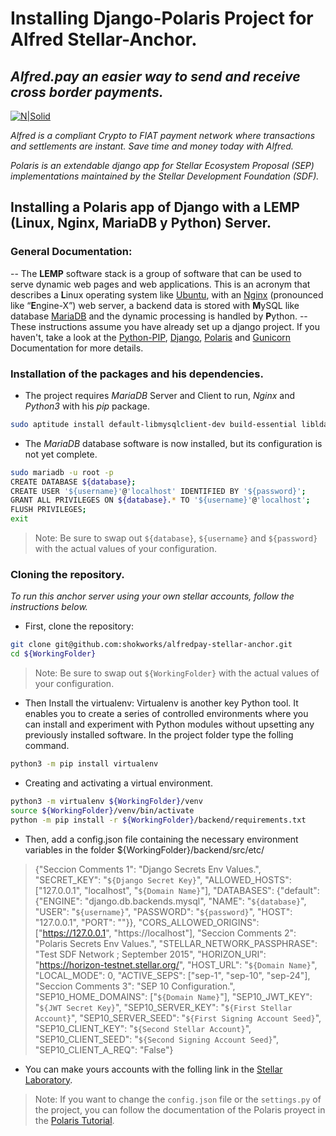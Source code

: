 # Installing Django-Polaris Project for Alfred Stellar-Anchor.
## _Alfred.pay an easier way to send and receive cross border payments._

[![N|Solid](https://alfred-pay.com/wp-content/themes/Alfred%20Pay%20Theme/assets/images/Logo_Alfred.svg)](https://alfredpay.io)

_Alfred is a compliant Crypto to FIAT payment network where transactions and settlements are instant. Save time and money today with Alfred._

_Polaris is an extendable django app for Stellar Ecosystem Proposal (SEP) implementations maintained by the Stellar Development Foundation (SDF)._

## Installing a Polaris app of Django with a LEMP (Linux, Nginx, MariaDB y Python) Server.

### General Documentation:
-- The **LEMP** software stack is a group of software that can be used to serve dynamic web pages and web applications. This is an acronym that describes a **L**inux operating system like [Ubuntu], with an [Nginx] (pronounced like “**E**ngine-X”) web server, a backend data is stored with **M**ySQL like database [MariaDB] and the dynamic processing is handled by **P**ython.
-- These instructions assume you have already set up a django project. If you haven't, take a look at the [Python-PIP], [Django], [Polaris] and [Gunicorn] Documentation for more details.

### Installation of the packages and his dependencies.
- The project requires _MariaDB_ Server and Client to run, _Nginx_ and _Python3_ with his _pip_ package.
```sh
sudo aptitude install default-libmysqlclient-dev build-essential libldap2-dev mariadb-server-10.3 mariadb-client-10.3 nginx python3-dev python3-pip 
```
- The _MariaDB_ database software is now installed, but its configuration is not yet complete.
```sh
sudo mariadb -u root -p
CREATE DATABASE ${database};
CREATE USER '${username}'@'localhost' IDENTIFIED BY '${password}';
GRANT ALL PRIVILEGES ON ${database}.* TO '${username}'@'localhost';
FLUSH PRIVILEGES;
exit
```
> Note: Be sure to swap out `${database}`, `${username}` and `${password}` with the actual values of your configuration.

### Cloning the repository.
_To run this anchor server using your own stellar accounts, follow the instructions below._

- First, clone the repository:
```sh
git clone git@github.com:shokworks/alfredpay-stellar-anchor.git
cd ${WorkingFolder}
```
> Note: Be sure to swap out `${WorkingFolder}` with the actual values of your configuration.

- Then Install the virtualenv: Virtualenv is another key Python tool. It enables you to create a series of controlled environments where you can install and experiment with Python modules without upsetting any previously installed software. In the project folder type the folling command.
```sh
python3 -m pip install virtualenv
```
- Creating and activating a virtual environment.
```sh
python3 -m virtualenv ${WorkingFolder}/venv
source ${WorkingFolder}/venv/bin/activate
python -m pip install -r ${WorkingFolder}/backend/requirements.txt
```

- Then, add a config.json file containing the necessary environment variables in the folder ${WorkingFolder}/backend/src/etc/

> {"Seccion Comments 1": "Django Secrets Env Values.",
> "SECRET_KEY": "`${Django Secret Key}`",
> "ALLOWED_HOSTS": ["127.0.0.1", "localhost", "`${Domain Name}`"],
> "DATABASES": {"default": {"ENGINE": "django.db.backends.mysql", "NAME": "`${database}`", "USER": "`${username}`", "PASSWORD": "`${password}`", "HOST": "127.0.0.1", "PORT": ""}},
> "CORS_ALLOWED_ORIGINS": ["https://127.0.0.1", "https://localhost"],
> "Seccion Comments 2": "Polaris Secrets Env Values.",
> "STELLAR_NETWORK_PASSPHRASE": "Test SDF Network ; September 2015",
> "HORIZON_URI": "https://horizon-testnet.stellar.org/",
> "HOST_URL": "`${Domain Name}`",
> "LOCAL_MODE": 0,
> "ACTIVE_SEPS": ["sep-1", "sep-10", "sep-24"],
> "Seccion Comments 3": "SEP 10 Configuration.",
> "SEP10_HOME_DOMAINS": ["`${Domain Name}`"],
> "SEP10_JWT_KEY": "`${JWT Secret Key}`",
> "SEP10_SERVER_KEY":  "`${First Stellar Account}`",
> "SEP10_SERVER_SEED": "`${First Signing Account Seed}`",
> "SEP10_CLIENT_KEY":  "`${Second Stellar Account}`",
> "SEP10_CLIENT_SEED": "`${Second Signing Account Seed}`",
> "SEP10_CLIENT_A_REQ": "False"}

- You can make yours accounts with the folling link in the [Stellar Laboratory].
> Note: If you want to change the `config.json` file or the `settings.py` of the project, you can follow the documentation of the Polaris proyect in the [Polaris Tutorial].



[Ubuntu]: <https://ubuntu.com/server/docs>
[MariaDB]: https://mariadb.com/kb/en/documentation/
[Nginx]: https://nginx.org/en/docs/
[Python-PIP]: https://pip.pypa.io/en/stable/
[Django]: https://docs.djangoproject.com/en/3.2/
[Polaris]: https://django-polaris.readthedocs.io/
[Gunicorn]: https://docs.gunicorn.org/en/stable/index.html
[Stellar Laboratory]: https://laboratory.stellar.org/#account-creator?network=test
[Polaris Tutorial]: https://django-polaris.readthedocs.io/en/stable/tutorials/index.html
